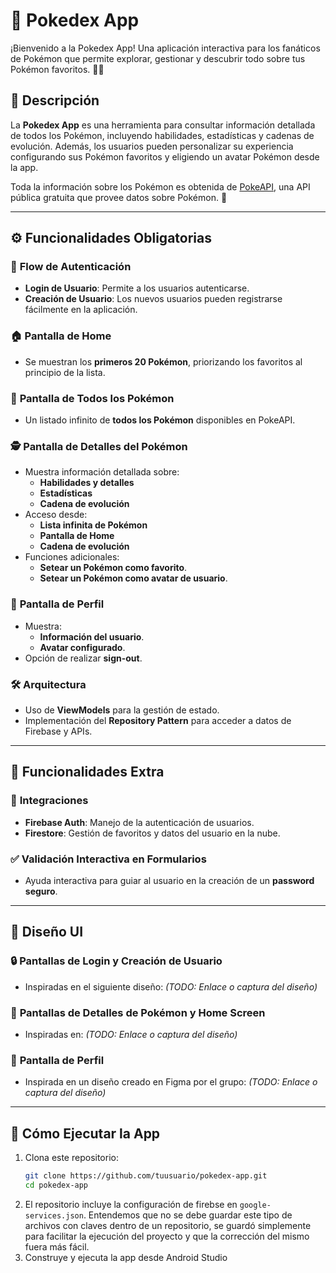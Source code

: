 # 📖 **Pokedex App**

¡Bienvenido a la Pokedex App! Una aplicación interactiva para los fanáticos de Pokémon que permite explorar, gestionar y descubrir todo sobre tus Pokémon favoritos. 🚀✨

## 📝 **Descripción**

La **Pokedex App** es una herramienta para consultar información detallada de todos los Pokémon, incluyendo habilidades, estadísticas y cadenas de evolución. Además, los usuarios pueden personalizar su experiencia configurando sus Pokémon favoritos y eligiendo un avatar Pokémon desde la app.

Toda la información sobre los Pokémon es obtenida de [PokeAPI](https://pokeapi.co/), una API pública gratuita que provee datos sobre Pokémon. 🎉

---

## ⚙️ **Funcionalidades Obligatorias**

### 🔑 **Flow de Autenticación**
- **Login de Usuario**: Permite a los usuarios autenticarse.
- **Creación de Usuario**: Los nuevos usuarios pueden registrarse fácilmente en la aplicación.

### 🏠 **Pantalla de Home**
- Se muestran los **primeros 20 Pokémon**, priorizando los favoritos al principio de la lista.

### 📜 **Pantalla de Todos los Pokémon**
- Un listado infinito de **todos los Pokémon** disponibles en PokeAPI.

### 🕵️ **Pantalla de Detalles del Pokémon**
- Muestra información detallada sobre:
    - **Habilidades y detalles**
    - **Estadísticas**
    - **Cadena de evolución**
- Acceso desde:
    - **Lista infinita de Pokémon**
    - **Pantalla de Home**
    - **Cadena de evolución**
- Funciones adicionales:
    - **Setear un Pokémon como favorito**.
    - **Setear un Pokémon como avatar de usuario**.

### 👤 **Pantalla de Perfil**
- Muestra:
    - **Información del usuario**.
    - **Avatar configurado**.
- Opción de realizar **sign-out**.

### 🛠️ **Arquitectura**
- Uso de **ViewModels** para la gestión de estado.
- Implementación del **Repository Pattern** para acceder a datos de Firebase y APIs.

---

## 🎁 **Funcionalidades Extra**

### 🔗 **Integraciones**
- **Firebase Auth**: Manejo de la autenticación de usuarios.
- **Firestore**: Gestión de favoritos y datos del usuario en la nube.

### ✅ **Validación Interactiva en Formularios**
- Ayuda interactiva para guiar al usuario en la creación de un **password seguro**.

---

## 🎨 **Diseño UI**

### 🔒 **Pantallas de Login y Creación de Usuario**
- Inspiradas en el siguiente diseño:
  *(TODO: Enlace o captura del diseño)*

### 🐾 **Pantallas de Detalles de Pokémon y Home Screen**
- Inspiradas en:
  *(TODO: Enlace o captura del diseño)*

### 👤 **Pantalla de Perfil**
- Inspirada en un diseño creado en Figma por el grupo:
  *(TODO: Enlace o captura del diseño)*

---

## 🚀 **Cómo Ejecutar la App**

1. Clona este repositorio:
   ```bash
   git clone https://github.com/tuusuario/pokedex-app.git
   cd pokedex-app
   ```
2. El repositorio incluye la configuración de firebse en `google-services.json`.
   Entendemos que no se debe guardar este tipo de archivos con claves dentro de un repositorio,
   se guardó simplemente para facilitar la ejecución del proyecto y que la corrección del mismo
   fuera más fácil.
3. Construye y ejecuta la app desde Android Studio
